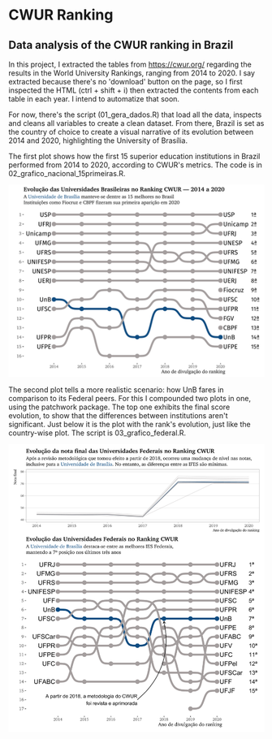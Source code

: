 # CWUR Ranking
## Data analysis of the CWUR ranking in Brazil

In this project, I extracted the tables from https://cwur.org/ regarding the results in the World University Rankings, ranging from 2014 to 2020.
I say extracted because there's no 'download' button on the page, so I first inspected the HTML (ctrl + shift + i) then extracted the contents from each table in each year. I intend to automatize that soon.

For now, there's the script (01_gera_dados.R) that load all the data, inspects and cleans all variables to create a clean dataset. From there, Brazil is set as the country of choice to create a visual narrative of its evolution between 2014 and 2020, highlighting the University of Brasília.

The first plot shows how the first 15 superior education institutions in Brazil performed from 2014 to 2020, according to CWUR's metrics. The code is in 02_grafico_nacional_15primeiras.R.

![CWUR Brazil evolution](cwur-nacional-15primeiras_1.png)

The second plot tells a more realistic scenario: how UnB fares in comparison to its Federal peers. For this I compounded two plots in one, using the patchwork package. The top one exhibits the final score evolution, to show that the differences between institutions aren't significant. Just below it is the plot with the rank's evolution, just like the country-wise plot. The script is 03_grafico_federal.R.

![CWUR Brazil Federal evolution](cwur-federal-conjunto_1.png)
